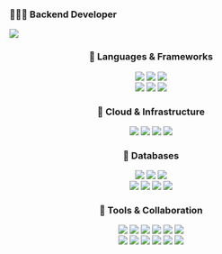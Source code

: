 <!-- ### Hi there 👋 -->
<h3>👨🏻‍💻 Backend Developer</h3>
<a href="mailto:minho.lee0716@gmail.com">
    <img src="https://img.shields.io/badge/minho.lee0716@gmail.com-EA4335?style=flat&logo=Gmail&logoColor=FFFFFF"/>
</a>

<div align="center">
    <h3>🍕 Languages & Frameworks</h3>
    <img src="https://img.shields.io/badge/TypeScript-3178C6?style=flat&logo=TypeScript&logoColor=FFFFFF">
    <img src="https://img.shields.io/badge/JavaScript-F7DF1E?style=flat&logo=JavaScript&logoColor=FFFFFF">
    <img src="https://img.shields.io/badge/Python-3776AB?style=flat&logo=Python&logoColor=FFFFFF">
    <br>
    <img src="https://img.shields.io/badge/NestJS-E0234E?style=flat&logo=nestjs&logoColor=FFFFFF">
    <!-- <img src="https://img.shields.io/badge/Express-FFFFFF?style=flat&logo=Express&logoColor=000000"> -->
    <img src="https://img.shields.io/badge/FastAPI-009688?style=flat&logo=FastAPI&logoColor=FFFFFF">
    <img src="https://img.shields.io/badge/Django-092E20?style=flat&logo=Django&logoColor=FFFFFF">
    <!-- <img src="https://img.shields.io/badge/Flask-FFFFFF?style=flat&logo=Flask&logoColor=000000"> -->
    <br>
    <h3>🍕 Cloud & Infrastructure</h3>
    <img src="https://img.shields.io/badge/AmazonWebServices-232F3E?style=flat&logo=Amazon-Web-Services&logoColor=FF9900">
    <!-- <br> -->
    <img src="https://img.shields.io/badge/Ubuntu-E95420?style=flat&logo=Ubuntu&logoColor=FFFFFF">
    <img src="https://img.shields.io/badge/Nginx-009639?style=flat&logo=Nginx&logoColor=FFFFFF">
    <img src="https://img.shields.io/badge/Docker-2496ED?style=flat&logo=Docker&logoColor=FFFFFF">
    <!-- <br>
    <img src="https://img.shields.io/badge/Amazon Route 53-8C4FFF?style=flat&logo=Amazon Route 53&logoColor=000000">
    <img src="https://img.shields.io/badge/AWS Elastic Load Balancing-8C4FFF?style=flat&logo=AWS Elastic Load Balancing&logoColor=000000">
    <br>
    <img src="https://img.shields.io/badge/AWS Lambda-FF9900?style=flat&logo=AWS Lambda&logoColor=000000">
    <img src="https://img.shields.io/badge/AWS Fargate-FF9900?style=flat&logo=AWS Fargate&logoColor=000000">
    <img src="https://img.shields.io/badge/Amazon EC2-FF9900?style=flat&logo=Amazon EC2&logoColor=000000">
    <img src="https://img.shields.io/badge/Amazon ECS-FF9900?style=flat&logo=Amazon ECS&logoColor=000000">
    <br>
    <img src="https://img.shields.io/badge/Amazon SQS-FF4F8B?style=flat&logo=Amazon SQS&logoColor=000000">
    <img src="https://img.shields.io/badge/Amazon CloudWatch-FF4F8B?style=flat&logo=Amazon CloudWatch&logoColor=000000"> -->
    <h3>🍕 Databases</h3>
    <img src="https://img.shields.io/badge/MySQL-00758F?style=flat&logo=MySQL&logoColor=F29111">
    <img src="https://img.shields.io/badge/MongoDB-001E2B?style=flat&logo=MongoDB&logoColor=00ED64">
    <!-- <img src="https://img.shields.io/badge/PostgreSQL-4169E1?style=flat&logo=PostgreSQL&logoColor=FFFFFF"> -->
    <img src="https://img.shields.io/badge/Redis-FF4438?style=flat&logo=Redis&logoColor=FFFFFF">
    <br>
    <img src="https://img.shields.io/badge/AmazonS3-569A31?style=flat&logo=Amazon-S3&logoColor=000000">
    <img src="https://img.shields.io/badge/AmazonRDS-527FFF?style=flat&logo=Amazon-RDS&logoColor=000000">
    <img src="https://img.shields.io/badge/AmazonDynamoDB-4053D6?style=flat&logo=Amazon-DynamoDB&logoColor=000000">
    <img src="https://img.shields.io/badge/AmazonElastiCache-C925D1?style=flat&logo=Amazon-ElastiCache&logoColor=000000">
    <h3>🍕 Tools & Collaboration</h3>
    <img src="https://img.shields.io/badge/GitHub-181717?style=flat&logo=GitHub&logoColor=FFFFFF">
    <img src="https://img.shields.io/badge/Git-F05032?style=flat&logo=Git&logoColor=000000">
    <img src="https://img.shields.io/badge/GitHubActions-2088FF?style=flat&logo=GitHub-Actions&logoColor=FFFFFF">
    <img src="https://img.shields.io/badge/Datadog-632CA6?style=flat&logo=Datadog&logoColor=FFFFFF">
    <img src="https://img.shields.io/badge/Slack-4A154B?style=flat&logo=Slack&logoColor=FFFFFF">
    <img src="https://img.shields.io/badge/Notion-FFFFFF?style=flat&logo=Notion&logoColor=000000">
    <br>
    <img src="https://img.shields.io/badge/Npm-CB3837?style=flat&logo=Npm&logoColor=FFFFFF">
    <img src="https://img.shields.io/badge/Jest-C21325?style=flat&logo=Jest&logoColor=FFFFFF">
    <img src="https://img.shields.io/badge/Swagger-85EA2D?style=flat&logo=Swagger&logoColor=000000">
    <img src="https://img.shields.io/badge/Selenium-43B02A?style=flat&logo=Selenium&logoColor=FFFFFF">
    <img src="https://img.shields.io/badge/Pandas-150458?style=flat&logo=Pandas&logoColor=FFFFFF">
    <img src="https://img.shields.io/badge/Numpy-013243?style=flat&logo=Numpy&logoColor=FFFFFF">
</div>

<!-- <div align="center">
    <br><br>
    <img src="https://leetcode.card.workers.dev/?username=devamos" alt="Leetcode Stats">
    <br><br>
    <img src="https://github-readme-stats.vercel.app/api?username=minho-lee0716&show_icons=true&theme=gruvbox&hide_title=true&show=prs_merged_percentage" alt="Minho's GitHub stats">
    <br><br>
    <img src="https://github-readme-stats.vercel.app/api/top-langs/?username=minho-lee0716&layout=compact" alt="Top Languages">
</div> -->

<!-- **minho-lee0716/minho-lee0716** is a ✨ _special_ ✨ repository because its `README.md` (this file) appears on your GitHub profile.

Here are some ideas to get you started:

- 🔭 I’m currently working on ...
- 🌱 I’m currently learning ...
- 👯 I’m looking to collaborate on ...
- 🤔 I’m looking for help with ...
- 💬 Ask me about ...
- 📫 How to reach me: ...
- 😄 Pronouns: ...
- ⚡ Fun fact: ... -->
